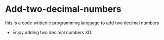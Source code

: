# Add-two-decimal-numbers
this is a code written c programming language to add two decimal numbers
* Enjoy adding two decimal numbers XD.
